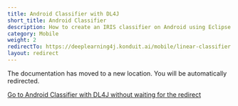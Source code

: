 ```yaml
---
title: Android Classifier with DL4J
short_title: Android Classifier
description: How to create an IRIS classifier on Android using Eclipse Deeplearning4j.
category: Mobile
weight: 2
redirectTo: https://deeplearning4j.konduit.ai/mobile/linear-classifier
layout: redirect
---
```


The documentation has moved to a new location. You will be automatically redirected.
            
[Go to Android Classifier with DL4J without waiting for the redirect](https://deeplearning4j.konduit.ai/mobile/linear-classifier)

        